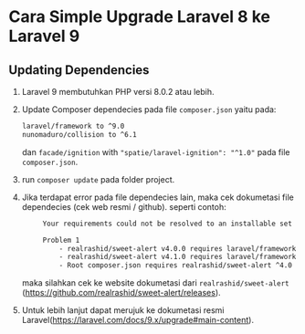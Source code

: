 # Cara Simple Upgrade Laravel 8 ke Laravel 9

## Updating Dependencies
1. Laravel 9 membutuhkan PHP versi 8.0.2 atau lebih.
2. Update Composer dependecies pada file ```composer.json``` yaitu pada:
    ```sh
    laravel/framework to ^9.0
    nunomaduro/collision to ^6.1

    ```
    dan
    ```facade/ignition``` with ```"spatie/laravel-ignition": "^1.0"``` pada file ```composer.json```.    

3. run ```composer update``` pada folder project.
4. Jika terdapat error pada file dependecies lain, maka cek dokumetasi file dependecies (cek web resmi / github).
   seperti contoh:
   ```sh
        Your requirements could not be resolved to an installable set of packages.

        Problem 1
            - realrashid/sweet-alert v4.0.0 requires laravel/framework ^7.0|^8.0 -> found laravel/framework[v7.0.0, ..., 7.x-dev, v8.0.0, ..., 8.x-dev] but it conflicts with your root composer.json require (^9.0).
            - realrashid/sweet-alert v4.1.0 requires laravel/framework ^5.6|^6.0|^7.0|^8.0 -> found laravel/framework[v5.6.0, ..., 5.8.x-dev, v6.0.0, ..., 6.x-dev, v7.0.0, ..., 7.x-dev, v8.0.0, ..., 8.x-dev] but it conflicts with your root composer.json require (^9.0).
            - Root composer.json requires realrashid/sweet-alert ^4.0 -> satisfiable by realrashid/sweet-alert[v4.0.0, v4.1.0].
    ```

    maka silahkan cek ke website dokumetasi dari ```realrashid/sweet-alert``` (https://github.com/realrashid/sweet-alert/releases).

5. Untuk lebih lanjut dapat merujuk ke dokumetasi resmi Laravel(https://laravel.com/docs/9.x/upgrade#main-content).